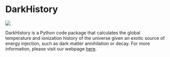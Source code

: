 # DarkHistory

[<img src="https://travis-ci.org/hongwanliu/DarkHistory.svg?branch=development">](https://travis-ci.org/hongwanliu/DarkHistory)

DarkHistory is a Python code package that calculates the global temperature and ionization history of the universe given an exotic source of energy injection, such as dark matter annihilation or decay. For more information, please visit our webpage [here](https://hongwanliu.github.io/DarkHistory/).
